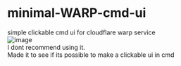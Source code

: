 # minimal-WARP-cmd-ui
simple clickable cmd ui for cloudflare warp service </br>
![image](https://github.com/user-attachments/assets/86a3d2f0-360d-43a2-a9ea-a9135aee7cdd) </br>
I dont recommend using it.</br> 
Made it to see if its possible to make a clickable ui in cmd
